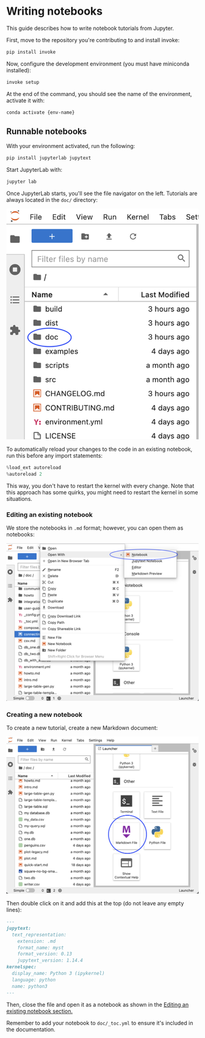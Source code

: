 # Writing notebooks

This guide describes how to write notebook tutorials from Jupyter.

First, move to the repository you're contributing to and install invoke:

```sh
pip install invoke
```

Now, configure the development environment (you must have miniconda installed):

```sh
invoke setup
```

At the end of the command, you should see the name of the environment, activate it with:

```sh
conda activate {env-name}
```

## Runnable notebooks

With your environment activated, run the following:

```sh
pip install jupyterlab jupytext
```

Start JupyterLab with:

```sh
jupyter lab
```

Once JupyterLab starts, you'll see the file navigator on the left. Tutorials are always located in the `doc/` directory:

![files](assets/notebooks-files.png)

To automatically reload your changes to the code in an existing notebook, run this before any import statements:

```python
%load_ext autoreload
%autoreload 2
```

This way, you don't have to restart the kernel with every change. Note that this approach has some quirks, you might need to restart the kernel in some situations.

### Editing an existing notebook

We store the notebooks in `.md` format; however, you can open them as notebooks:

![files](assets/notebooks-open.png)

### Creating a new notebook

To create a new tutorial, create a new Markdown document:


![files](assets/notebooks-markdown.png)

Then double click on it and add this at the top (do not leave any empty lines):

```md
---
jupytext:
  text_representation:
    extension: .md
    format_name: myst
    format_version: 0.13
    jupytext_version: 1.14.4
kernelspec:
  display_name: Python 3 (ipykernel)
  language: python
  name: python3
---
```

Then, close the file and open it as a notebook as shown in the [Editing an existing notebook section.](#editing-an-existing-notebook)

Remember to add your notebook to `doc/_toc.yml` to ensure it's included in the documentation.
